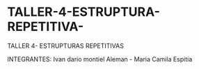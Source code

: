 # TALLER-4-ESTRUPTURA-REPETITIVA-
TALLER 4- ESTRUPTURAS REPETITIVAS

INTEGRANTES: Ivan dario montiel Aleman - Maria Camila Espitia
